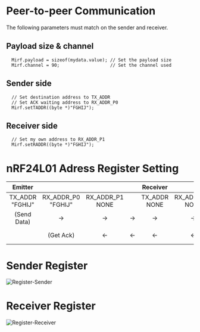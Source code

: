# Peer-to-peer Communication

The following parameters must match on the sender and receiver.   

## Payload size & channel
```
  Mirf.payload = sizeof(mydata.value); // Set the payload size
  Mirf.channel = 90;                   // Set the channel used
```

## Sender side
```
  // Set destination address to TX_ADDR
  // Set ACK waiting address to RX_ADDR_P0
  Mirf.setTADDR((byte *)"FGHIJ");
```

## Receiver side
```
  // Set my own address to RX_ADDR_P1
  Mirf.setRADDR((byte *)"FGHIJ");

```

# nRF24L01 Adress Register Setting
|Emitter||||Receiver||||
|:-:|:-:|:-:|:-:|:-:|:-:|:-:|:-:|
|TX_ADDR<br>"FGHIJ"|RX_ADDR_P0<br>"FGHIJ"|RX_ADDR_P1<br>NONE||TX_ADDR<br>NONE|RX_ADDR_P0<br>NONE|RX_ADDR_P1<br>"FGHIJ"||
|(Send Data)|->|->|->|->|->|(Get Data)|Data to Receiver|
||(Get Ack)|<-|<-|<-|<-|(Send Ack)|Ack to Emitter|

# Sender Register
![Register-Sender](https://github.com/nopnop2002/Arduino-STM32-nRF24L01/assets/6020549/37a20dce-f76e-4b9d-a0ae-62fe5a74196f)

# Receiver Register
![Register-Receiver](https://github.com/nopnop2002/Arduino-STM32-nRF24L01/assets/6020549/f07f6f43-0a79-4cc6-b3b0-b287a37c3731)
